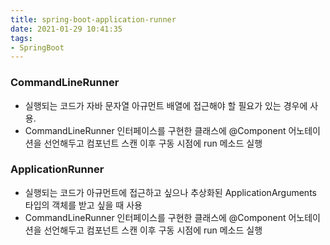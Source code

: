 ```yaml
---
title: spring-boot-application-runner
date: 2021-01-29 10:41:35
tags:
- SpringBoot
---
```


### CommandLineRunner
- 실행되는 코드가 자바 문자열 아규먼트 배열에 접근해야 할 필요가 있는 경우에 사용.
- CommandLineRunner 인터페이스를 구현한 클래스에 @Component 어노테이션을 선언해두고 컴포넌트 스캔 이후 구동 시점에 run 메소드 실행

### ApplicationRunner
- 실행되는 코드가 아규먼트에 접근하고 싶으나 추상화된 ApplicationArguments 타입의 객체를 받고 싶을 때 사용
- CommandLineRunner 인터페이스를 구현한 클래스에 @Component 어노테이션을 선언해두고 컴포넌트 스캔 이후 구동 시점에 run 메소드 실행
